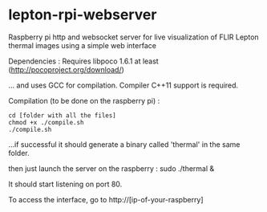 # lepton-rpi-webserver
Raspberry pi http and websocket server for live visualization of FLIR Lepton thermal images using a simple web interface


Dependencies :
Requires libpoco 1.6.1 at least  (http://pocoproject.org/download/)

... and uses GCC for compilation. Compiler C++11 support is required.



Compilation (to be done on the raspberry pi) :

    cd [folder with all the files]
    chmod +x ./compile.sh
    ./compile.sh

...if successful it should generate a binary called 'thermal' in the same folder.

then just launch the server on the raspberry :
sudo ./thermal &

It should start listening on port 80.

To access the interface, go to http://[ip-of-your-raspberry]
